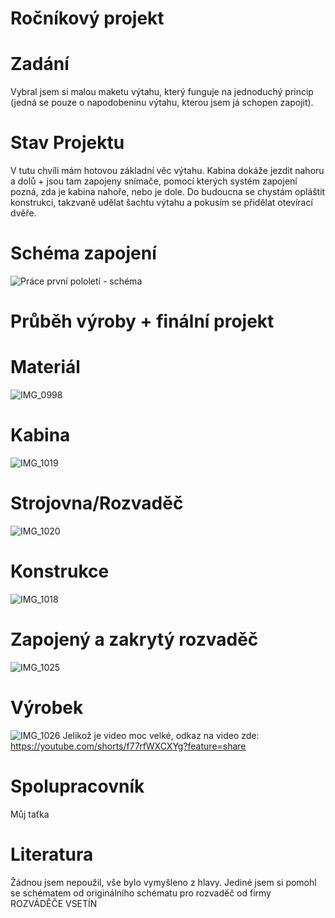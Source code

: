 # Ročníkový projekt

# Zadání
Vybral jsem si malou maketu výtahu, který funguje na jednoduchý princip (jedná se pouze o napodobeninu výtahu, kterou jsem já schopen zapojit).

# Stav Projektu
V tutu chvíli mám hotovou základní věc výtahu. Kabina dokáže jezdit nahoru a dolů + jsou tam zapojeny snímače, pomocí kterých systém zapojení pozná, zda je kabina nahoře, nebo je dole. 
Do budoucna se chystám opláštit konstrukci, takzvaně udělat šachtu výtahu a pokusím se přidělat otevírací dvěře.

# Schéma zapojení
![Práce první pololetí - schéma](https://github.com/PekarT/PC/assets/154253404/2d1f996e-eeea-4488-b731-e333fd9f71d9)

# Průběh výroby + finální projekt

# Materiál
![IMG_0998](https://github.com/PekarT/PC/assets/154253404/ef75edca-be4b-4517-aeba-f7ce1ed1e44b)

# Kabina
![IMG_1019](https://github.com/PekarT/PC/assets/154253404/8048d62f-817f-4020-b28d-c72b67d8c1ca)

# Strojovna/Rozvaděč
![IMG_1020](https://github.com/PekarT/PC/assets/154253404/bc08a121-1301-417a-adc3-171f2101ee43)

# Konstrukce
![IMG_1018](https://github.com/PekarT/PC/assets/154253404/93a45d4f-8cdf-4e3d-a641-c05daf4b03df)

# Zapojený a zakrytý rozvaděč
![IMG_1025](https://github.com/PekarT/PC/assets/154253404/efe1daf5-f6c8-49e4-820b-2ac2e58cdcdc)

# Výrobek
![IMG_1026](https://github.com/PekarT/PC/assets/154253404/be992bd7-3824-453a-9fbc-b8df25adcfac)
Jelikož je video moc velké, odkaz na video zde: https://youtube.com/shorts/f77rfWXCXYg?feature=share

# Spolupracovník
Můj taťka

# Literatura
Žádnou jsem nepoužil, vše bylo vymyšleno z hlavy. Jediné jsem si pomohl se schématem od originálního schématu pro rozvaděč od firmy ROZVÁDĚČE VSETÍN
